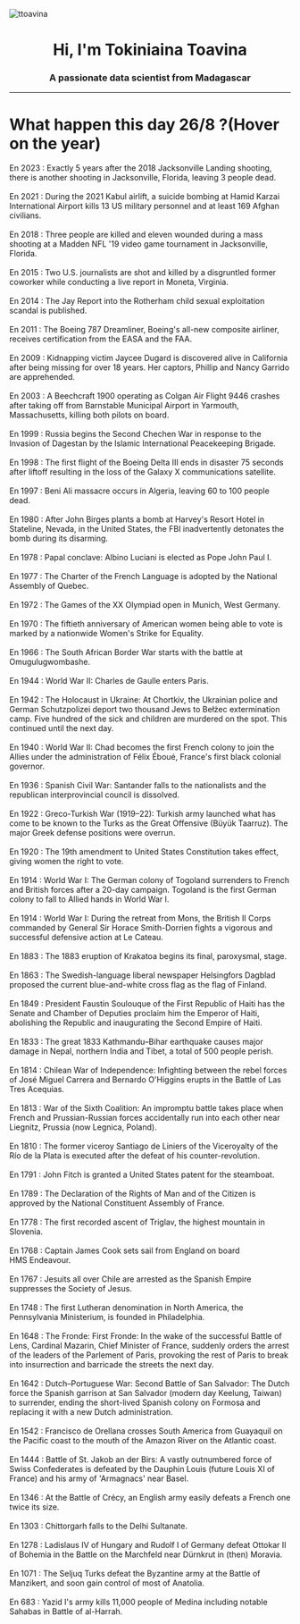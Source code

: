 
<p align="left"> <img src="https://komarev.com/ghpvc/?username=ttoavina&label=Profile%20views&color=0e75b6&style=flat" alt="ttoavina" /> </p>
<h1 align="center">Hi, I'm Tokiniaina Toavina</h1>
<h3 align="center">A passionate data scientist from Madagascar</h3>
    
<hr/>
<h1> What happen this day 26/8 ?(Hover on the year)</h1>

En 2023 : Exactly 5 years after the 2018 Jacksonville Landing shooting, there is another shooting in Jacksonville, Florida, leaving 3 people dead.
<br/><br/>
En 2021 : During the 2021 Kabul airlift, a suicide bombing at Hamid Karzai International Airport kills 13 US military personnel and at least 169 Afghan civilians.
<br/><br/>
En 2018 : Three people are killed and eleven wounded during a mass shooting at a Madden NFL '19 video game tournament in Jacksonville, Florida.
<br/><br/>
En 2015 : Two U.S. journalists are shot and killed by a disgruntled former coworker while conducting a live report in Moneta, Virginia.
<br/><br/>
En 2014 : The Jay Report into the Rotherham child sexual exploitation scandal is published.
<br/><br/>
En 2011 : The Boeing 787 Dreamliner, Boeing's all-new composite airliner, receives certification from the EASA and the FAA.
<br/><br/>
En 2009 : Kidnapping victim Jaycee Dugard is discovered alive in California after being missing for over 18 years. Her captors, Phillip and Nancy Garrido are apprehended.
<br/><br/>
En 2003 : A Beechcraft 1900 operating as Colgan Air Flight 9446 crashes after taking off from Barnstable Municipal Airport in Yarmouth, Massachusetts, killing both pilots on board.
<br/><br/>
En 1999 : Russia begins the Second Chechen War in response to the Invasion of Dagestan by the Islamic International Peacekeeping Brigade.
<br/><br/>
En 1998 : The first flight of the Boeing Delta III ends in disaster 75 seconds after liftoff resulting in the loss of the Galaxy X  communications satellite.
<br/><br/>
En 1997 : Beni Ali massacre occurs in Algeria, leaving 60 to 100 people dead.
<br/><br/>
En 1980 : After John Birges plants a bomb at Harvey's Resort Hotel in Stateline, Nevada, in the United States, the FBI inadvertently detonates the bomb during its disarming.
<br/><br/>
En 1978 : Papal conclave: Albino Luciani is elected as Pope John Paul I.
<br/><br/>
En 1977 : The Charter of the French Language is adopted by the National Assembly of Quebec.
<br/><br/>
En 1972 : The Games of the XX Olympiad open in Munich, West Germany.
<br/><br/>
En 1970 : The fiftieth anniversary of American women being able to vote is marked by a nationwide Women's Strike for Equality.
<br/><br/>
En 1966 : The South African Border War starts with the battle at Omugulugwombashe.
<br/><br/>
En 1944 : World War II: Charles de Gaulle enters Paris.
<br/><br/>
En 1942 : The Holocaust in Ukraine: At Chortkiv, the Ukrainian police and German Schutzpolizei deport two thousand Jews to Bełżec extermination camp. Five hundred of the sick and children are murdered on the spot. This continued until the next day.
<br/><br/>
En 1940 : World War II: Chad becomes the first French colony to join the Allies under the administration of Félix Éboué, France's first black colonial governor.
<br/><br/>
En 1936 : Spanish Civil War: Santander falls to the nationalists and the republican interprovincial council is dissolved.
<br/><br/>
En 1922 : Greco-Turkish War (1919–22): Turkish army launched what has come to be known to the Turks as the Great Offensive (Büyük Taarruz). The major Greek defense positions were overrun.
<br/><br/>
En 1920 : The 19th amendment to United States Constitution takes effect, giving women the right to vote.
<br/><br/>
En 1914 : World War I: The German colony of Togoland surrenders to French and British forces after a 20-day campaign. Togoland is the first German colony to fall to Allied hands in World War I.
<br/><br/>
En 1914 : World War I: During the retreat from Mons, the British II Corps commanded by General Sir Horace Smith-Dorrien fights a vigorous and successful defensive action at Le Cateau.
<br/><br/>
En 1883 : The 1883 eruption of Krakatoa begins its final, paroxysmal, stage.
<br/><br/>
En 1863 : The Swedish-language liberal newspaper Helsingfors Dagblad proposed the current blue-and-white cross flag as the flag of Finland.
<br/><br/>
En 1849 : President Faustin Soulouque of the First Republic of Haiti has the Senate and Chamber of Deputies proclaim him the Emperor of Haiti, abolishing the Republic and inaugurating the Second Empire of Haiti.
<br/><br/>
En 1833 : The great 1833 Kathmandu–Bihar earthquake causes major damage in Nepal, northern India and Tibet, a total of 500 people perish.
<br/><br/>
En 1814 : Chilean War of Independence: Infighting between the rebel forces of José Miguel Carrera and Bernardo O'Higgins erupts in the Battle of Las Tres Acequias.
<br/><br/>
En 1813 : War of the Sixth Coalition: An impromptu battle takes place when French and Prussian-Russian forces accidentally run into each other near Liegnitz, Prussia (now Legnica, Poland).
<br/><br/>
En 1810 : The former viceroy Santiago de Liniers of the Viceroyalty of the Río de la Plata is executed after the defeat of his counter-revolution.
<br/><br/>
En 1791 : John Fitch is granted a United States patent for the steamboat.
<br/><br/>
En 1789 : The Declaration of the Rights of Man and of the Citizen is approved by the National Constituent Assembly of France.
<br/><br/>
En 1778 : The first recorded ascent of Triglav, the highest mountain in Slovenia.
<br/><br/>
En 1768 : Captain James Cook sets sail from England on board HMS Endeavour.
<br/><br/>
En 1767 : Jesuits all over Chile are arrested as the Spanish Empire suppresses the Society of Jesus.
<br/><br/>
En 1748 : The first Lutheran denomination in North America, the Pennsylvania Ministerium, is founded in Philadelphia.
<br/><br/>
En 1648 : The Fronde: First Fronde: In the wake of the successful Battle of Lens, Cardinal Mazarin, Chief Minister of France, suddenly orders the arrest of the leaders of the Parlement of Paris, provoking the rest of Paris to break into insurrection and barricade the streets the next day.
<br/><br/>
En 1642 : Dutch–Portuguese War: Second Battle of San Salvador: The Dutch force the Spanish garrison at San Salvador (modern day Keelung, Taiwan) to surrender, ending the short-lived Spanish colony on Formosa and replacing it with a new Dutch administration.
<br/><br/>
En 1542 : Francisco de Orellana crosses South America from Guayaquil on the Pacific coast to the mouth of the Amazon River on the Atlantic coast.
<br/><br/>
En 1444 : Battle of St. Jakob an der Birs: A vastly outnumbered force of Swiss Confederates is defeated by the Dauphin Louis (future Louis XI of France) and his army of 'Armagnacs' near Basel.
<br/><br/>
En 1346 : At the Battle of Crécy, an English army easily defeats a French one twice its size.
<br/><br/>
En 1303 : Chittorgarh falls to the Delhi Sultanate.
<br/><br/>
En 1278 : Ladislaus IV of Hungary and Rudolf I of Germany defeat Ottokar II of Bohemia in the Battle on the Marchfeld near Dürnkrut in (then) Moravia.
<br/><br/>
En 1071 : The Seljuq Turks defeat the Byzantine army at the Battle of Manzikert, and soon gain control of most of Anatolia.
<br/><br/>
En 683 : Yazid I's army kills 11,000 people of Medina including notable Sahabas in Battle of al-Harrah.
<br/><br/>
